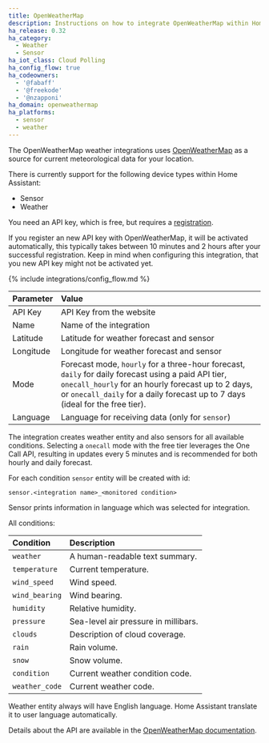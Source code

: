 ```yaml
---
title: OpenWeatherMap
description: Instructions on how to integrate OpenWeatherMap within Home Assistant.
ha_release: 0.32
ha_category:
  - Weather
  - Sensor
ha_iot_class: Cloud Polling
ha_config_flow: true
ha_codeowners:
  - '@fabaff'
  - '@freekode'
  - '@nzapponi'
ha_domain: openweathermap
ha_platforms:
  - sensor
  - weather
---
```


The OpenWeatherMap weather integrations uses [OpenWeatherMap](https://openweathermap.org/) as a source for current meteorological data for your location.

There is currently support for the following device types within Home Assistant:

- Sensor
- Weather

You need an API key, which is free, but requires a [registration](https://home.openweathermap.org/users/sign_up).

<div class='note'>
If you register an new API key with OpenWeatherMap, it will be activated automatically, this typically takes between 10 minutes and 2 hours
after your successful registration. Keep in mind when configuring this integration, that you new API key might
not be activated yet.
</div>

{% include integrations/config_flow.md %}

| Parameter            | Value                                                                                                                                                                                                                                      |
| :------------------- | :----------------------------------------------------------------------------------------------------------------------------------------------------------------------------------------------------------------------------------------- |
| API Key              | API Key from the website                                                                                                                                                                                                                   |
| Name                 | Name of the integration                                                                                                                                                                                                                    |
| Latitude             | Latitude for weather forecast and sensor                                                                                                                                                                                                   |
| Longitude            | Longitude for weather forecast and sensor                                                                                                                                                                                                  |
| Mode                 | Forecast mode, `hourly` for a three-hour forecast, `daily` for daily forecast using a paid API tier, `onecall_hourly` for an hourly forecast up to 2 days, or `onecall_daily` for a daily forecast up to 7 days (ideal for the free tier). |
| Language             | Language for receiving data (only for `sensor`)                                                                                                                                                                                            |

The integration creates weather entity and also sensors for all available conditions.
Selecting a `onecall` mode with the free tier leverages the One Call API, resulting in updates every 5 minutes and is recommended for both hourly and daily forecast.

For each condition `sensor` entity will be created with id: 

`sensor.<integration name>_<monitored condition>`

Sensor prints information in language which was selected for integration.

All conditions:

| Condition      | Description                          |
| :------------- | :----------------------------------- | 
| `weather`      | A human-readable text summary.       |
| `temperature`  | Current temperature.                 |
| `wind_speed`   | Wind speed.                          |
| `wind_bearing` | Wind bearing.                        |
| `humidity`     | Relative humidity.                   |
| `pressure`     | Sea-level air pressure in millibars. |
| `clouds`       | Description of cloud coverage.       |
| `rain`         | Rain volume.                         |
| `snow`         | Snow volume.                         |
| `condition`    | Current weather condition code.      |
| `weather_code` | Current weather code.                |

<div class='note'>

Weather entity always will have English language. Home Assistant translate it to user language automatically.

</div>

Details about the API are available in the [OpenWeatherMap documentation](https://openweathermap.org/api).
